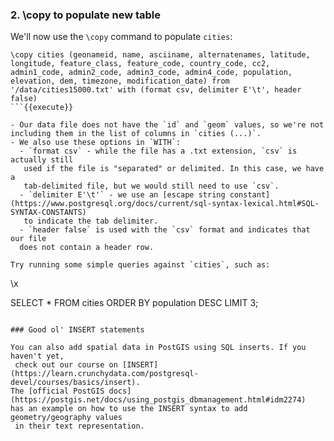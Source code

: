 ### 2. \copy to populate new table

We'll now use the `\copy` command to populate `cities`:

```
\copy cities (geonameid, name, asciiname, alternatenames, latitude, longitude, feature_class, feature_code, country_code, cc2, admin1_code, admin2_code, admin3_code, admin4_code, population, elevation, dem, timezone, modification_date) from '/data/cities15000.txt' with (format csv, delimiter E'\t', header false)
```{{execute}}

- Our data file does not have the `id` and `geom` values, so we're not 
including them in the list of columns in `cities (...)`.
- We also use these options in `WITH`:
  - `format csv` - while the file has a .txt extension, `csv` is actually still
   used if the file is "separated" or delimited. In this case, we have a 
   tab-delimited file, but we would still need to use `csv`.
  - `delimiter E'\t'` - we use an [escape string constant](https://www.postgresql.org/docs/current/sql-syntax-lexical.html#SQL-SYNTAX-CONSTANTS)
   to indicate the tab delimiter.
  - `header false` is used with the `csv` format and indicates that our file 
  does not contain a header row.

Try running some simple queries against `cities`, such as:

```
\x

SELECT * FROM cities ORDER BY population DESC LIMIT 3;
```{{execute}}

### Good ol' INSERT statements

You can also add spatial data in PostGIS using SQL inserts. If you haven't yet,
 check out our course on [INSERT](https://learn.crunchydata.com/postgresql-devel/courses/basics/insert).
The [official PostGIS docs](https://postgis.net/docs/using_postgis_dbmanagement.html#idm2274) 
has an example on how to use the INSERT syntax to add geometry/geography values
 in their text representation.
